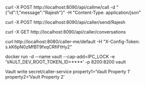 curl -X POST http://localhost:8090/api/callme/call -d "{\"id\":1,\"message\":\"Rajesh\"}" -H "Content-Type: application/json"

curl -X POST http://localhost:8090/api/caller/send/Rajesh
 
curl -X GET http://localhost:8090/api/caller/conversations 

curl http://localhost:8080/caller-me/default -H "X-Config-Token: s.kK6pN0zMfBT9fxqCRfiFtHy2"

docker run -d --name vault --cap-add=IPC_LOCK -e 'VAULT_DEV_ROOT_TOKEN_ID=****' -p 8200:8200 vault

Vault write secret/caller-service property1=‘Vault Property 1’ property2=‘Vault Property 2’
